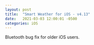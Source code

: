 ```yaml
---
layout: post
title:  "Smart Weather for iOS - v4.13"
date:   2021-03-03 12:00:01 -0500
categories: iOS
---
```

Bluetooth bug fix for older iOS users.
